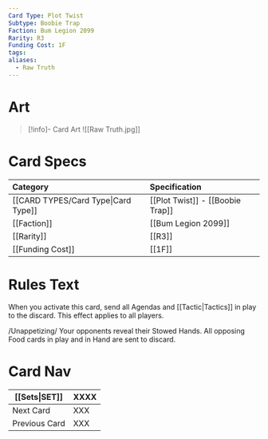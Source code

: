 ```yaml
---
Card Type: Plot Twist
Subtype: Boobie Trap
Faction: Bum Legion 2099
Rarity: R3
Funding Cost: 1F
tags: 
aliases:
  - Raw Truth
---
```

# Art

> [!info]- Card Art
> ![[Raw Truth.jpg]]

# Card Specs

| Category                            | Specification                    |
|:----------------------------------- |:-------------------------------- |
| [[CARD TYPES/Card Type\|Card Type]] | [[Plot Twist]] - [[Boobie Trap]] |
| [[Faction]]                         | [[Bum Legion 2099]]                             |
| [[Rarity]]                          | [[R3]]                              |
| [[Funding Cost]]                    | [[1F]]                           |

# Rules Text  

When you activate this card, send all Agendas and [[Tactic|Tactics]] in play to the discard. This effect applies to all players.  

/Unappetizing/ 
Your opponents reveal their Stowed Hands. All opposing Food cards in play and in Hand are sent to discard.

# Card Nav

| [[Sets\|SET]]           | XXXX |
| ------------- | ------------------------------ |
| Next Card     | XXX |
| Previous Card | XXX |


